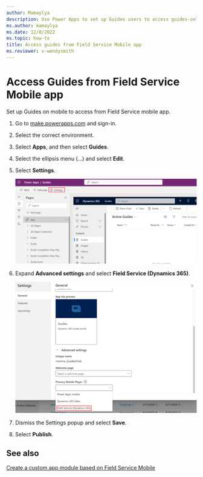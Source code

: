 ```yaml
---
author: Mamaylya
description: Use Power Apps to set up Guides users to access guides-only experience via Field Service mobile app.
ms.author: mamaylya
ms.date: 12/8/2022
ms.topic: how-to
title: Access guides from Field Service Mobile app
ms.reviewer: v-wendysmith
---
```


# Access Guides from Field Service Mobile app

Set up Guides on mobile to access from Field Service mobile app.

1. Go to [make.powerapps.com](https://make.preview.powerapps.com/) and sign-in.

1. Select the correct environment.

1. Select **Apps**, and then select **Guides**.

1. Select the ellipsis menu (...) and select **Edit**.

1. Select **Settings**.

     ![Selecting the Guides app in Power Apps and select Settings.](media/power-apps-settings.PNG "Selecting the Guides app in Power Apps and then Settings")

1. Expand **Advanced settings** and select **Field Service (Dynamics 365)**.

     ![Selecting Advanced settings and Field Service.](media/settings-advanced-settings.PNG "Selecting Advanced settings and Field Service")

1. Dismiss the Settings popup and select **Save**.

1. Select **Publish**.

## See also

[Create a custom app module based on Field Service Mobile](/dynamics365/field-service/mobile-powerapp-copy-app-module)
